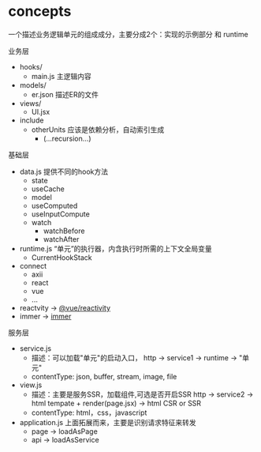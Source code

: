 # concepts

一个描述业务逻辑单元的组成成分，主要分成2个：实现的示例部分 和 runtime

业务层

- hooks/
  - main.js 主逻辑内容
- models/
  - er.json 描述ER的文件
- views/
  - UI.jsx
- include
  - otherUnits 应该是依赖分析，自动索引生成
    - (...recursion...)

基础层

- data.js 提供不同的hook方法
  - state
  - useCache
  - model
  - useComputed
  - useInputCompute
  - watch
    - watchBefore
    - watchAfter
- runtime.js “单元”的执行器，内含执行时所需的上下文全局变量
  - CurrentHookStack
- connect
  - axii
  - react
  - vue
  - ...
- reactvity -> [@vue/reactivity](https://github.com/vuejs/core/tree/main/packages/reactivity)
- immer -> [immer](https://github.com/immerjs/immer)

服务层

- service.js
  - 描述：可以加载"单元"的启动入口， http -> service1 -> runtime -> "单元"
  - contentType: json, buffer, stream, image, file
- view.js
  - 描述：主要是服务SSR，加载组件,可选是否开启SSR  http -> service2 -> html tempate + render(page.jsx) -> html CSR or SSR
  - contentType: html，css，javascript
- application.js 上面拓展而来，主要是识别请求特征来转发
  - page -> loadAsPage
  - api -> loadAsService

